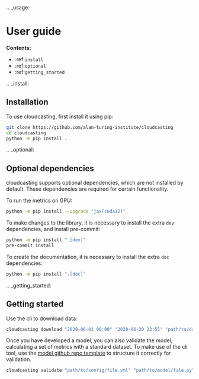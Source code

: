 .. _usage:

User guide
==========

**Contents:**

- :ref:`install`
- :ref:`optional`
- :ref:`getting_started`

.. _install:

Installation
------------

To use cloudcasting, first install it using pip:

```bash
git clone https://github.com/alan-turing-institute/cloudcasting
cd cloudcasting
python -m pip install .
```

.. _optional:

Optional dependencies
---------------------

cloudcasting supports optional dependencies, which are not installed by default. These dependencies are required for certain functionality.

To run the metrics on GPU:

```bash
python -m pip install --upgrade "jax[cuda12]"
```

To make changes to the library, it is necessary to install the extra `dev` dependencies, and install pre-commit:

```bash
python -m pip install ".[dev]"
pre-commit install
```

To create the documentation, it is necessary to install the extra `doc` dependencies:

```bash
python -m pip install ".[doc]"
```

.. _getting_started:

Getting started
---------------

Use the cli to download data:

```bash
cloudcasting download "2020-06-01 00:00" "2020-06-30 23:55" "path/to/data/save/dir"
```

Once you have developed a model, you can also validate the model, calculating a set of metrics with a standard dataset. 
To make use of the cli tool, use the [model github repo template](https://github.com/alan-turing-institute/ocf-model-template) to structure it correctly for validation. 

```bash
cloudcasting validate "path/to/config/file.yml" "path/to/model/file.py"
```
